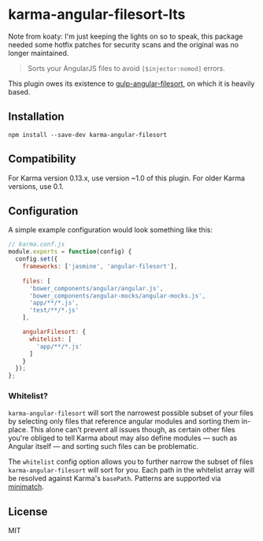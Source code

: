 karma-angular-filesort-lts
======================

Note from koaty: I'm just keeping the lights on so to speak, this package needed some hotfix patches for security scans
and the original was no longer maintained.

> Sorts your AngularJS files to avoid `[$injector:nomod]` errors.

This plugin owes its existence to [gulp-angular-filesort](https://github.com/klei/gulp-angular-filesort), on which it is heavily based.

Installation
------------

    npm install --save-dev karma-angular-filesort

Compatibility
-------------

For Karma version 0.13.x, use version ~1.0 of this plugin. For older Karma versions, use 0.1.

Configuration
-------------

A simple example configuration would look something like this:

```js
// karma.conf.js
module.exports = function(config) {
  config.set({
    frameworks: ['jasmine', 'angular-filesort'],
    
    files: [
      'bower_components/angular/angular.js',
      'bower_components/angular-mocks/angular-mocks.js',
      'app/**/*.js',
      'test/**/*.js'
    ],

    angularFilesort: {
      whitelist: [
        'app/**/*.js'
      ]
    }
  });
};
```

### Whitelist?

`karma-angular-filesort` will sort the narrowest possible subset of your files by selecting only files that reference angular modules and sorting them in-place. This alone can't prevent all issues though, as certain other files you're obliged to tell Karma about may also define modules — such as Angular itself — and sorting such files can be problematic.

The `whitelist` config option allows you to further narrow the subset of files `karma-angular-filesort` will sort for you. Each path in the whitelist array will be resolved against Karma's `basePath`. Patterns are supported via [minimatch](https://github.com/isaacs/minimatch).

License
-------

MIT
